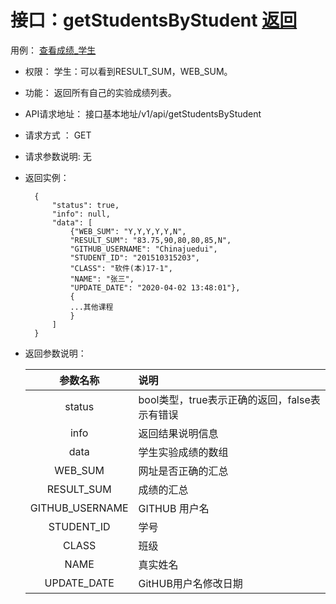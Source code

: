 
# 接口：getStudentsByStudent [返回](../README.md)
用例： [查看成绩_学生](../用例/查看成绩_学生.md)

- 权限：
    学生：可以看到RESULT_SUM，WEB_SUM。

- 功能：
    返回所有自己的实验成绩列表。

- API请求地址：
   接口基本地址/v1/api/getStudentsByStudent

- 请求方式 ：
    GET

- 请求参数说明:
    无

- 返回实例：

        {
            "status": true,
            "info": null,
            "data": [
                {"WEB_SUM": "Y,Y,Y,Y,Y,N",
                "RESULT_SUM": "83.75,90,80,80,85,N",
                "GITHUB_USERNAME": "Chinajuedui",
                "STUDENT_ID": "201510315203",
                "CLASS": "软件(本)17-1",
                "NAME": "张三",
                "UPDATE_DATE": "2020-04-02 13:48:01"},
                {
                ...其他课程
                }
            ]
        }

- 返回参数说明：

  |参数名称|说明|
  |:---------:|:--------------------------------------------------------|
  |status|bool类型，true表示正确的返回，false表示有错误|
  |info|返回结果说明信息|
  |data|学生实验成绩的数组|
  |WEB_SUM|网址是否正确的汇总|
  |RESULT_SUM|成绩的汇总|
  |GITHUB_USERNAME|GITHUB 用户名|
  |STUDENT_ID|学号|
  |CLASS|班级|
  |NAME|真实姓名|
  |UPDATE_DATE|GitHUB用户名修改日期|